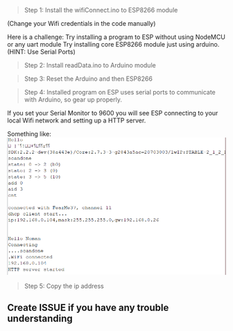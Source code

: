 > Step 1: Install the wifiConnect.ino to ESP8266 module

(Change your Wifi credentials in the code manually)

Here is a challenge: Try installing a program to ESP without using NodeMCU or any uart module
Try installing core ESP8266 module just using arduino. (HINT: Use Serial Ports)

> Step 2: Install readData.ino to Arduino module

> Step 3: Reset the Arduino and then ESP8266

> Step 4: Installed program on ESP uses serial ports to communicate with Arduino, so gear up properly.

If you set your Serial Monitor to 9600 you will see ESP connecting to your local Wifi network and setting up a HTTP server.

Something like:
![image](./images/setup.png)

> Step 5: Copy the ip address

<h2>Create ISSUE if you have any trouble understanding</h2>
